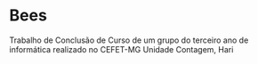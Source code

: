 # Bees
Trabalho de Conclusão de Curso de um grupo do terceiro ano de informática realizado no CEFET-MG Unidade Contagem, Hari
